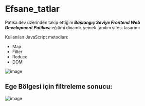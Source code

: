 # Efsane_tatlar

Patika.dev üzerinden takip ettiğim **_Başlangıç Seviye Frontend Web Development Patikası_** eğitimi dinamik yemek tanıtım sitesi tasarımı

Kullanılan JavaScript metodları:
* Map
* Filter
* Reduce
* DOM

![image](https://user-images.githubusercontent.com/95219001/195715981-ece18173-e0e7-4b86-b3b8-a8217c98b49c.png)

## Ege Bölgesi için filtreleme sonucu:

![image](https://user-images.githubusercontent.com/95219001/195716994-49ff09eb-ce0e-44f9-b0c4-5797b92d4076.png)
